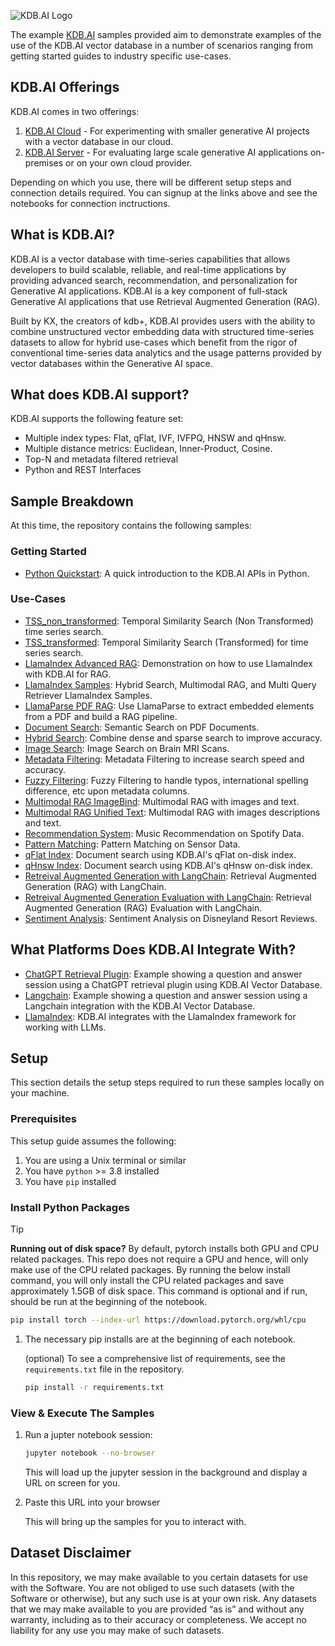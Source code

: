 ![KDB.AI Logo](https://kdb.ai/files/2024/01/kdbai-logo.svg)

The example [KDB.AI](https://kdb.ai) samples provided aim to demonstrate examples of the use of the KDB.AI vector database in a number of scenarios ranging from getting started guides to industry specific use-cases.

## KDB.AI Offerings

KDB.AI comes in two offerings:

1. [KDB.AI Cloud](https://trykdb.kx.com/kdbai/signup/) - For experimenting with smaller generative AI projects with a vector database in our cloud.
2. [KDB.AI Server](https://trykdb.kx.com/kdbaiserver/signup/) - For evaluating large scale generative AI applications on-premises or on your own cloud provider.

Depending on which you use, there will be different setup steps and connection details required.
You can signup at the links above and see the notebooks for connection inctructions.

## What is KDB.AI?

KDB.AI is a vector database with time-series capabilities that allows developers to build scalable, reliable, and real-time applications by providing advanced search, recommendation, and personalization for Generative AI applications. KDB.AI is a key component of full-stack Generative AI applications that use Retrieval Augmented Generation (RAG).

Built by KX, the creators of kdb+, KDB.AI provides users with the ability to combine unstructured vector embedding data with structured time-series datasets to allow for hybrid use-cases which benefit from the rigor of conventional time-series data analytics and the usage patterns provided by vector databases within the Generative AI space.


## What does KDB.AI support?

KDB.AI supports the following feature set:

- Multiple index types: Flat, qFlat, IVF, IVFPQ, HNSW and qHnsw.
- Multiple distance metrics: Euclidean, Inner-Product, Cosine.
- Top-N and metadata filtered retrieval
- Python and REST Interfaces


## Sample Breakdown

At this time, the repository contains the following samples:

### Getting Started

- [Python Quickstart](quickstarts/python_quickstart.ipynb): A quick introduction to the KDB.AI APIs in Python.

### Use-Cases

- [TSS_non_transformed](TSS_non_transformed): Temporal Similarity Search (Non Transformed) time series search.
- [TSS_transformed](TSS_transformed): Temporal Similarity Search (Transformed) for time series search. 
- [LlamaIndex Advanced RAG](LlamaIndex_advanced_RAG): Demonstration on how to use LlamaIndex with KDB.AI for RAG.
- [LlamaIndex Samples](LlamaIndex_samples): Hybrid Search, Multimodal RAG, and Multi Query Retriever LlamaIndex Samples.
- [LlamaParse PDF RAG](LlamaParse_pdf_RAG): Use LlamaParse to extract embedded elements from a PDF and build a RAG pipeline.
- [Document Search](document_search): Semantic Search on PDF Documents.
- [Hybrid Search](hybrid_search): Combine dense and sparse search to improve accuracy.
- [Image Search](image_search): Image Search on Brain MRI Scans.
- [Metadata Filtering](metadata_filtering): Metadata Filtering to increase search speed and accuracy.
- [Fuzzy Filtering](fuzzy_filtering_on_metadata): Fuzzy Filtering to handle typos, international spelling difference, etc upon metadata columns. 
- [Multimodal RAG ImageBind](multimodal_RAG_ImageBind): Multimodal RAG with images and text.
- [Multimodal RAG Unified Text](multimodal_RAG_unified_text): Multimodal RAG with images descriptions and text.
- [Recommendation System](music_recommendation): Music Recommendation on Spotify Data.
- [Pattern Matching](pattern_matching): Pattern Matching on Sensor Data.
- [qFlat Index](qFlat_index_pdf_search): Document search using KDB.AI's qFlat on-disk index.
- [qHnsw Index](qHnsw_index_pdf_search): Document search using KDB.AI's qHnsw on-disk index.
- [Retreival Augmented Generation with LangChain](retrieval_augmented_generation): Retrieval Augmented Generation (RAG) with LangChain.
- [Retreival Augmented Generation Evaluation with LangChain](retrieval_augmented_generation_evaluation): Retrieval Augmented Generation (RAG) Evaluation with LangChain.
- [Sentiment Analysis](sentiment_analysis): Sentiment Analysis on Disneyland Resort Reviews.


## What Platforms Does KDB.AI Integrate With?

- [ChatGPT Retrieval Plugin](https://github.com/KxSystems/chatgpt-retrieval-plugin/blob/KDB.AI/examples/providers/kdbai/ChatGPT_QA_Demo.ipynb): Example showing a question and answer session using a ChatGPT retrieval plugin using KDB.AI Vector Database.
- [Langchain](https://github.com/KxSystems/langchain/blob/KDB.AI/docs/docs/integrations/vectorstores/kdbai.ipynb): Example showing a question and answer session using a Langchain integration with the KDB.AI Vector Database.
- [LlamaIndex](https://docs.llamaindex.ai/en/stable/api_reference/storage/vector_store/kdbai/): KDB.AI integrates with the LlamaIndex framework for working with LLMs.


## Setup

This section details the setup steps required to run these samples locally on your machine.

### Prerequisites

This setup guide assumes the following:
  1. You are using a Unix terminal or similar
  2. You have `python` >= 3.8 installed
  3. You have `pip` installed

### Install Python Packages

> [!TIP]
> <b>Running out of disk space?</b>
> By default, pytorch installs both GPU and CPU related packages.
> This repo does not require a GPU and hence, will only make use of the CPU related packages.
> By running the below install command, you will only install the CPU related packages and save approximately 1.5GB of disk space.
> This command is optional and if run, should be run at the beginning of the notebook.
> ```bash
> pip install torch --index-url https://download.pytorch.org/whl/cpu
> ```

1. The necessary pip installs are at the beginning of each notebook.

    (optional) To see a comprehensive list of requirements, see the `requirements.txt` file in the repository.

    ```bash
    pip install -r requirements.txt
    ```


### View & Execute The Samples

1. Run a jupter notebook session:

    ```bash
    jupyter notebook --no-browser
    ```

    This will load up the jupyter session in the background and display a URL on screen for you.

1. Paste this URL into your browser

    This will bring up the samples for you to interact with.


## Dataset Disclaimer

In this repository, we may make available to you certain datasets for use with the Software.
You are not obliged to use such datasets (with the Software or otherwise), but any such use is at your own risk.
Any datasets that we may make available to you are provided “as is” and without any warranty, including as to their accuracy or completeness.
We accept no liability for any use you may make of such datasets.

